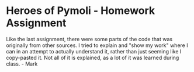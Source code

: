 # Heroes of Pymoli - Homework Assignment

Like the last assignment, there were some parts of the code that was originally from other sources. I tried to explain and "show my work" where I can in an attempt to actually understand it, rather than just seeming like I copy-pasted it. Not all of it is explained, as a lot of it was learned during class. - Mark
